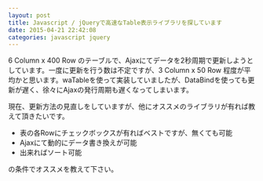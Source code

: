 ```yaml
---
layout: post
title: Javascript / jQueryで高速なTable表示ライブラリを探しています
date: 2015-04-21 22:42:08
categories: javascript jquery
---
```

<!-- {% raw %} -->
<p>6 Column x 400 Row のテーブルで、Ajaxにてデータを2秒周期で更新しようとしています。一度に更新を行う数は不定ですが、3 Column x 50 Row 程度が平均かと思います。waTableを使って実装していましたが、DataBindを使っても更新が遅く、徐々にAjaxの発行周期も遅くなってしまいます。</p>

<p>現在、更新方法の見直しをしていますが、他にオススメのライブラリが有れば教えて頂きたいです。</p>

<ul>
<li>表の各Rowにチェックボックスが有ればベストですが、無くても可能</li>
<li>Ajaxにて動的にデータ書き換えが可能</li>
<li>出来ればソート可能</li>
</ul>

<p>の条件でオススメを教えて下さい。</p>
<!-- {% endraw %} -->
